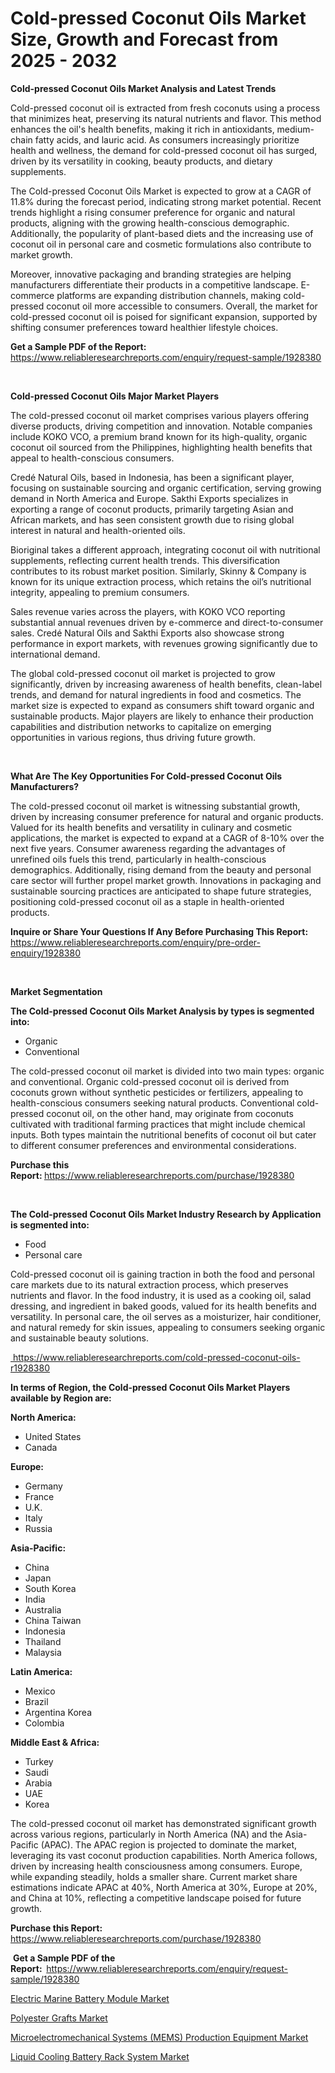 <p><h1>Cold-pressed Coconut Oils Market Size, Growth and Forecast from 2025 - 2032</h1></p><p><strong>Cold-pressed Coconut Oils Market Analysis and Latest Trends</strong></p>
<p><p>Cold-pressed coconut oil is extracted from fresh coconuts using a process that minimizes heat, preserving its natural nutrients and flavor. This method enhances the oil's health benefits, making it rich in antioxidants, medium-chain fatty acids, and lauric acid. As consumers increasingly prioritize health and wellness, the demand for cold-pressed coconut oil has surged, driven by its versatility in cooking, beauty products, and dietary supplements.</p><p>The Cold-pressed Coconut Oils Market is expected to grow at a CAGR of 11.8% during the forecast period, indicating strong market potential. Recent trends highlight a rising consumer preference for organic and natural products, aligning with the growing health-conscious demographic. Additionally, the popularity of plant-based diets and the increasing use of coconut oil in personal care and cosmetic formulations also contribute to market growth.</p><p>Moreover, innovative packaging and branding strategies are helping manufacturers differentiate their products in a competitive landscape. E-commerce platforms are expanding distribution channels, making cold-pressed coconut oil more accessible to consumers. Overall, the market for cold-pressed coconut oil is poised for significant expansion, supported by shifting consumer preferences toward healthier lifestyle choices.</p></p>
<p><strong>Get a Sample PDF of the Report:&nbsp;</strong> <a href="https://www.reliableresearchreports.com/enquiry/request-sample/1928380?utm_campaign=120&utm_medium=2&utm_source=Github&utm_content=ia&utm_term=15012025&utm_id=cold-pressed-coconut-oils">https://www.reliableresearchreports.com/enquiry/request-sample/1928380</a></p>
<p>&nbsp;</p>
<p><strong>Cold-pressed Coconut Oils Major Market Players</strong></p>
<p><p>The cold-pressed coconut oil market comprises various players offering diverse products, driving competition and innovation. Notable companies include KOKO VCO, a premium brand known for its high-quality, organic coconut oil sourced from the Philippines, highlighting health benefits that appeal to health-conscious consumers. </p><p>Credé Natural Oils, based in Indonesia, has been a significant player, focusing on sustainable sourcing and organic certification, serving growing demand in North America and Europe. Sakthi Exports specializes in exporting a range of coconut products, primarily targeting Asian and African markets, and has seen consistent growth due to rising global interest in natural and health-oriented oils.</p><p>Bioriginal takes a different approach, integrating coconut oil with nutritional supplements, reflecting current health trends. This diversification contributes to its robust market position. Similarly, Skinny & Company is known for its unique extraction process, which retains the oil’s nutritional integrity, appealing to premium consumers.</p><p>Sales revenue varies across the players, with KOKO VCO reporting substantial annual revenues driven by e-commerce and direct-to-consumer sales. Credé Natural Oils and Sakthi Exports also showcase strong performance in export markets, with revenues growing significantly due to international demand.</p><p>The global cold-pressed coconut oil market is projected to grow significantly, driven by increasing awareness of health benefits, clean-label trends, and demand for natural ingredients in food and cosmetics. The market size is expected to expand as consumers shift toward organic and sustainable products. Major players are likely to enhance their production capabilities and distribution networks to capitalize on emerging opportunities in various regions, thus driving future growth.</p></p>
<p>&nbsp;</p>
<p><strong>What Are The Key Opportunities For Cold-pressed Coconut Oils Manufacturers?</strong></p>
<p><p>The cold-pressed coconut oil market is witnessing substantial growth, driven by increasing consumer preference for natural and organic products. Valued for its health benefits and versatility in culinary and cosmetic applications, the market is expected to expand at a CAGR of 8-10% over the next five years. Consumer awareness regarding the advantages of unrefined oils fuels this trend, particularly in health-conscious demographics. Additionally, rising demand from the beauty and personal care sector will further propel market growth. Innovations in packaging and sustainable sourcing practices are anticipated to shape future strategies, positioning cold-pressed coconut oil as a staple in health-oriented products.</p></p>
<p><strong>Inquire or Share Your Questions If Any Before Purchasing This Report:</strong> <a href="https://www.reliableresearchreports.com/enquiry/pre-order-enquiry/1928380?utm_campaign=120&utm_medium=2&utm_source=Github&utm_content=ia&utm_term=15012025&utm_id=cold-pressed-coconut-oils">https://www.reliableresearchreports.com/enquiry/pre-order-enquiry/1928380</a></p>
<p>&nbsp;</p>
<p><strong>Market Segmentation</strong></p>
<p><strong>The Cold-pressed Coconut Oils Market Analysis by types is segmented into:</strong></p>
<p><ul><li>Organic</li><li>Conventional</li></ul></p>
<p><p>The cold-pressed coconut oil market is divided into two main types: organic and conventional. Organic cold-pressed coconut oil is derived from coconuts grown without synthetic pesticides or fertilizers, appealing to health-conscious consumers seeking natural products. Conventional cold-pressed coconut oil, on the other hand, may originate from coconuts cultivated with traditional farming practices that might include chemical inputs. Both types maintain the nutritional benefits of coconut oil but cater to different consumer preferences and environmental considerations.</p></p>
<p><strong>Purchase this Report:&nbsp;</strong><a href="https://www.reliableresearchreports.com/purchase/1928380?utm_campaign=120&utm_medium=2&utm_source=Github&utm_content=ia&utm_term=15012025&utm_id=cold-pressed-coconut-oils">https://www.reliableresearchreports.com/purchase/1928380</a></p>
<p>&nbsp;</p>
<p><strong>The Cold-pressed Coconut Oils Market Industry Research by Application is segmented into:</strong></p>
<p><ul><li>Food</li><li>Personal care</li></ul></p>
<p><p>Cold-pressed coconut oil is gaining traction in both the food and personal care markets due to its natural extraction process, which preserves nutrients and flavor. In the food industry, it is used as a cooking oil, salad dressing, and ingredient in baked goods, valued for its health benefits and versatility. In personal care, the oil serves as a moisturizer, hair conditioner, and natural remedy for skin issues, appealing to consumers seeking organic and sustainable beauty solutions.</p></p>
<p><a href="https://www.reliableresearchreports.com/cold-pressed-coconut-oils-r1928380?utm_campaign=120&utm_medium=2&utm_source=Github&utm_content=ia&utm_term=15012025&utm_id=cold-pressed-coconut-oils">&nbsp;https://www.reliableresearchreports.com/cold-pressed-coconut-oils-r1928380</a></p>
<p><strong>In terms of Region, the Cold-pressed Coconut Oils Market Players available by Region are:</strong></p>
<p>
    <p> <strong> North America: </strong>
        <ul>
            <li>United States</li>
            <li>Canada</li>
        </ul>
        </p> 
    <p> <strong> Europe: </strong>
        <ul>
            <li>Germany</li>
            <li>France</li>
            <li>U.K.</li>
            <li>Italy</li>
            <li>Russia</li>
        </ul>
        </p> 
    <p> <strong> Asia-Pacific: </strong>
        <ul>
            <li>China</li>
            <li>Japan</li>
            <li>South Korea</li>
            <li>India</li>
            <li>Australia</li>
            <li>China Taiwan</li>
            <li>Indonesia</li>
            <li>Thailand</li>
            <li>Malaysia</li>
        </ul>
        </p> 
    <p> <strong> Latin America: </strong>
        <ul>
            <li>Mexico</li>
            <li>Brazil</li>
            <li>Argentina Korea</li>
            <li>Colombia</li>
        </ul>
        </p> 
    <p> <strong> Middle East & Africa: </strong>
        <ul>
            <li>Turkey</li>
            <li>Saudi</li>
            <li>Arabia</li>
            <li>UAE</li>
            <li>Korea</li>
        </ul>
    </p>
    </p>
<p><p>The cold-pressed coconut oil market has demonstrated significant growth across various regions, particularly in North America (NA) and the Asia-Pacific (APAC). The APAC region is projected to dominate the market, leveraging its vast coconut production capabilities. North America follows, driven by increasing health consciousness among consumers. Europe, while expanding steadily, holds a smaller share. Current market share estimations indicate APAC at 40%, North America at 30%, Europe at 20%, and China at 10%, reflecting a competitive landscape poised for future growth.</p></p>
<p><strong>Purchase this Report: </strong><a href="https://www.reliableresearchreports.com/purchase/1928380?utm_campaign=120&utm_medium=2&utm_source=Github&utm_content=ia&utm_term=15012025&utm_id=cold-pressed-coconut-oils">https://www.reliableresearchreports.com/purchase/1928380</a></p>
<p>&nbsp;<strong>Get a Sample PDF of the Report:&nbsp;&nbsp;</strong><a href="https://www.reliableresearchreports.com/enquiry/request-sample/1928380?utm_campaign=120&utm_medium=2&utm_source=Github&utm_content=ia&utm_term=15012025&utm_id=cold-pressed-coconut-oils">https://www.reliableresearchreports.com/enquiry/request-sample/1928380</a></p>
<p><strong></strong></p>
<p><p><a href="https://github.com/DianaWilson796/Market-Research-Report-List-1/blob/main/electric-marine-battery-module-market.md?utm_campaign=120&utm_medium=2&utm_source=Github&utm_content=ia&utm_term=15012025&utm_id=cold-pressed-coconut-oils">Electric Marine Battery Module Market</a></p><p><a href="https://github.com/joannesouthgate/Market-Research-Report-List-5/blob/main/polyester-grafts-market.md?utm_campaign=120&utm_medium=2&utm_source=Github&utm_content=ia&utm_term=15012025&utm_id=cold-pressed-coconut-oils">Polyester Grafts Market</a></p><p><a href="https://github.com/sofayahoo2023/Market-Research-Report-List-6/blob/main/microelectromechanical-systems-mems-production-equipment-market.md?utm_campaign=120&utm_medium=2&utm_source=Github&utm_content=ia&utm_term=15012025&utm_id=cold-pressed-coconut-oils">Microelectromechanical Systems (MEMS) Production Equipment Market</a></p><p><a href="https://github.com/maclarensidney/Market-Research-Report-List-1/blob/main/liquid-cooling-battery-rack-system-market.md?utm_campaign=120&utm_medium=2&utm_source=Github&utm_content=ia&utm_term=15012025&utm_id=cold-pressed-coconut-oils">Liquid Cooling Battery Rack System Market</a></p></p>